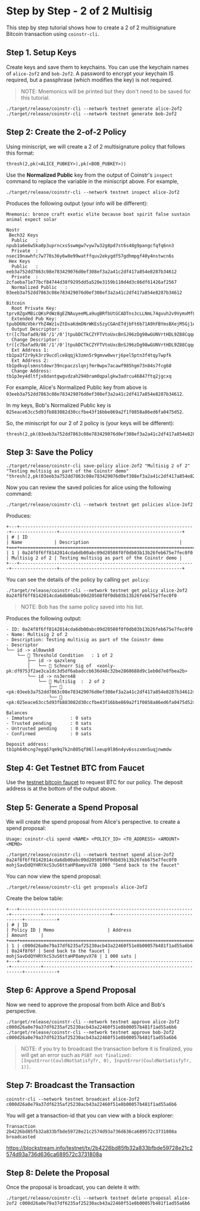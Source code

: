 
# Step by Step - 2 of 2 Multisig
This step by step tutorial shows how to create a 2 of 2 multisignature Bitcoin transaction using `coinstr-cli`. 

## Step 1. Setup Keys
Create keys and save them to keychains. You can use the keychain names of `alice-2of2` and `bob-2of2`. A password to encrypt your keychain IS required, but a passphrase (which modifies the key) is not required.

> NOTE: Mnemonics will be printed but they don't need to be saved for this tutorial.
```
./target/release/coinstr-cli --network testnet generate alice-2of2
./target/release/coinstr-cli --network testnet generate bob-2of2
```

## Step 2: Create the 2-of-2 Policy
Using miniscript, we will create a 2 of 2 multisignature policy that follows this format: 
```
thresh(2,pk(<ALICE_PUBKEY>),pk(<BOB_PUBKEY>))
```

Use the **Normalized Public** key from the output of Coinstr's `inspect` command to replace the variable in the miniscript above. For example, 

```
./target/release/coinstr-cli --network testnet inspect alice-2of2
```

Produces the following output (your info will be different): 
```
Mnemonic: bronze craft exotic elite because boat spirit false sustain animal expect solar

Nostr
 Bech32 Keys
  Public   : npub1a6e6w5ka0p3uprncxs5swmgw7vyw7w32g8pd7st6s48g9pangcfqfq6nn3 
  Private  : nsec19nawhfc7w770s36y6w8e99watffquv2ekygdf57gdhmpgf40y4nstwcn6s 
 Hex Keys
  Public   : eeb3a752dd7863c08e783429076d0ef308ef3a2a41c2df417a854e8287b34612 
  Private  : 2cfaeba71e77bcf84744d38f9295dd5a520e3159b110d4d3c86df61426af2567 
  Normalized Public   : 03eeb3a752dd7863c08e783429076d0ef308ef3a2a41c2df417a854e8287b34612 

Bitcoin
  Root Private Key: tprv8ZgxMBicQKsPdWz8gEZNAuyeeMLa9ugBRfbUtGCADTns3cLLNmL74gvuh2v9VymxMfLM3X3U6zorFX9VqhL4z8UgSVsGyHBc3z14FX3xrva
  Extended Pub Key: tpubD6NzVbkrYhZ4Wz1vZtDxaKdmDNrWKEs5zyCGAnETdjbFt6b71A9hFBYmsBXejM5Gj1e8kWvPhUCHNTv87uFgMKKag7824J8iey7tCxezxUp
  Output Descriptor: tr([c7bafad9/86'/1'/0']tpubDCTkCZYFTVtoUxcBnSJ96zDg98wGUNVrtHDL9Z88CqqoQmbWwMNZydbCUttd6sgcsBZYdhV4XvwjXbq5WinYnW6utJTHXvPVGWJVz99a9Wc/0/*)#gc7e5fg2
  Change Descriptor: tr([c7bafad9/86'/1'/0']tpubDCTkCZYFTVtoUxcBnSJ96zDg98wGUNVrtHDL9Z88CqqoQmbWwMNZydbCUttd6sgcsBZYdhV4XvwjXbq5WinYnW6utJTHXvPVGWJVz99a9Wc/1/*)#evmcfucj
  Ext Address 1: tb1pa3f2r9yk3rz9ucdlce8qqjk3zmn5r9gmvw0wvrj6pel5ptn3f4tqy7wpfk
  Ext Address 2: tb1pdkvplsmnstdewr39ncpaczslqnjfmr0wpx7acawf985hgm73n84s7fcg68
  Change Address: tb1p3ey4dltfjx8dantgwgvdzah2940ram0qpalgkw3adrcu46847ftq2jgcxq
```

For example, Alice's Normalized Public key from above is `03eeb3a752dd7863c08e783429076d0ef308ef3a2a41c2df417a854e8287b34612`. 

In my keys, Bob's Normalized Public key is 
`025eace63cc5d93fb883082d30ccfbe43f16bbe869a2f1f0858a86ed6fa0475d52`. 

So, the miniscript for our 2 of 2 policy is (your keys will be different):
```
thresh(2,pk(03eeb3a752dd7863c08e783429076d0ef308ef3a2a41c2df417a854e8287b34612),pk(025eace63cc5d93fb883082d30ccfbe43f16bbe869a2f1f0858a86ed6fa0475d52))
```

## Step 3: Save the Policy 
```
./target/release/coinstr-cli save-policy alice-2of2 "Multisig 2 of 2" "Testing multisig as part of the Coinstr demo" "thresh(2,pk(03eeb3a752dd7863c08e783429076d0ef308ef3a2a41c2df417a854e8287b34612),pk(025eace63cc5d93fb883082d30ccfbe43f16bbe869a2f1f0858a86ed6fa0475d52))"
```

Now you can review the saved policies for alice using the following command: 
```
./target/release/coinstr-cli --network testnet get policies alice-2of2
```

Produces: 
```
+---+------------------------------------------------------------------+-----------------+----------------------------------------------+
| # | ID                                                               | Name            | Description                                  |
+===+==================================================================+=================+==============================================+
| 1 | 0a24f8f6ff8142014cda6db00abc09d20508f0f0db03b13b26feb675e7fec0f0 | Multisig 2 of 2 | Testing multisig as part of the Coinstr demo |
+---+------------------------------------------------------------------+-----------------+----------------------------------------------+
```

You can see the details of the policy by calling `get policy`: 
```
./target/release/coinstr-cli --network testnet get policy alice-2of2 0a24f8f6ff8142014cda6db00abc09d20508f0f0db03b13b26feb675e7fec0f0
```

> NOTE: Bob has the same policy saved into his list.

Produces the following output: 
```
- ID: 0a24f8f6ff8142014cda6db00abc09d20508f0f0db03b13b26feb675e7fec0f0
- Name: Multisig 2 of 2
- Description: Testing multisig as part of the Coinstr demo
- Descriptor
└── id -> al0awsk0
    └── 👑 Threshold Condition   : 1 of 2 
        ├── id -> qazxleng
        │   └── 🔑 Schnorr Sig of  <xonly-pk:df0753f2ae3ca1dc3d5df6abadccb636d48c32be2860688d9c1eb0d7e8fbea2b>
        └── id -> ns3ern48
            └── 🤝 MultiSig  :  2 of 2
                ├── 🔑 <pk:03eeb3a752dd7863c08e783429076d0ef308ef3a2a41c2df417a854e8287b34612>
                └── 🔑 <pk:025eace63cc5d93fb883082d30ccfbe43f16bbe869a2f1f0858a86ed6fa0475d52>

Balances
- Immature            	: 0 sats
- Trusted pending     	: 0 sats
- Untrusted pending   	: 0 sats
- Confirmed           	: 0 sats

Deposit address: tb1ph64hcng7egq67qm9q7k2n805qf86llxeup9l86n4yv6sszxmn5uqjnwmdw
```

## Step 4: Get Testnet BTC from Faucet
Use the [testnet bitcoin faucet](https://testnet-faucet.com/btc-testnet/) to request BTC for our policy. The deposit address is at the bottom of the output above.

## Step 5: Generate a Spend Proposal
We will create the spend proposal from Alice's perspective. to create a spend proposal: 
```
Usage: coinstr-cli spend <NAME> <POLICY_ID> <TO_ADDRESS> <AMOUNT> <MEMO>
```
```
./target/release/coinstr-cli --network testnet spend alice-2of2 0a24f8f6ff8142014cda6db00abc09d20508f0f0db03b13b26feb675e7fec0f0 mohjSavDdQYHRYXcS3uS6ttaHP8amyvX78 1000 "Send back to the faucet"
```
You can now view the spend proposal:
```
./target/release/coinstr-cli get proposals alice-2of2
```
Create the below table: 
```
+---+------------------------------------------------------------------+-----------+-------------------------+------------------------------------+------------+
| # | ID                                                               | Policy ID | Memo                    | Address                            | Amount     |
+===+==================================================================+===========+=========================+====================================+============+
| 1 | c000d26a0e79a37df6235af25230acb43a22460f51e8b00057b481f1ad55a6b6 | 0a24f8f6f | Send back to the faucet | mohjSavDdQYHRYXcS3uS6ttaHP8amyvX78 | 1 000 sats |
+---+------------------------------------------------------------------+-----------+-------------------------+------------------------------------+------------+
```

## Step 6: Approve a Spend Proposal
Now we need to approve the proposal from both Alice and Bob's perspective.
```
./target/release/coinstr-cli --network testnet approve alice-2of2 c000d26a0e79a37df6235af25230acb43a22460f51e8b00057b481f1ad55a6b6
./target/release/coinstr-cli --network testnet approve bob-2of2 c000d26a0e79a37df6235af25230acb43a22460f51e8b00057b481f1ad55a6b6
```

> NOTE: if you try to broadcast the transaction before it is finalized, you will get an error such as `PSBT not finalized: [InputError(CouldNotSatisfyTr, 0), InputError(CouldNotSatisfyTr, 1)]`.


## Step 7: Broadcast the Transaction
```
coinstr-cli --network testnet broadcast alice-2of2 c000d26a0e79a37df6235af25230acb43a22460f51e8b00057b481f1ad55a6b6
```

You will get a transaction-id that you can view with a block explorer: 
```
Transaction 2b4226bd85fb32a833bfbde59728e21c2574d93a736d636ca689572c3731808a broadcasted
```

https://blockstream.info/testnet/tx/2b4226bd85fb32a833bfbde59728e21c2574d93a736d636ca689572c3731808a

## Step 8: Delete the Proposal
Once the proposal is broadcast, you can delete it with: 
```
./target/release/coinstr-cli --network testnet delete proposal alice-2of2 c000d26a0e79a37df6235af25230acb43a22460f51e8b00057b481f1ad55a6b6

```



